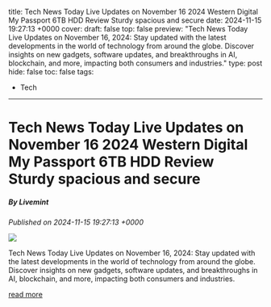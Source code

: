 title: Tech News Today Live Updates on November 16 2024 Western Digital My Passport 6TB HDD Review Sturdy spacious and secure
date: 2024-11-15 19:27:13 +0000
cover: 
draft: false
top: false
preview: "Tech News Today Live Updates on November 16, 2024: Stay updated with the latest developments in the world of technology from around the globe. Discover insights on new gadgets, software updates, and breakthroughs in AI, blockchain, and more, impacting both consumers and industries."
type: post
hide: false
toc: false
tags:
  - Tech
---

# Tech News Today Live Updates on November 16 2024 Western Digital My Passport 6TB HDD Review Sturdy spacious and secure
##### By Livemint
_Published on 2024-11-15 19:27:13 +0000_

![](https://www.livemint.com/lm-img/img/2024/11/15/600x338/1000033293_1731698404237_1731698419277.jpg)

Tech News Today Live Updates on November 16, 2024: Stay updated with the latest developments in the world of technology from around the globe. Discover insights on new gadgets, software updates, and breakthroughs in AI, blockchain, and more, impacting both consumers and industries.

[read more](https://www.livemint.com/technology/latest-technology-news-today-on-november-16-2024-live-updates-11731698834112.html)
